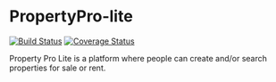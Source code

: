 # PropertyPro-lite   
[![Build Status](https://travis-ci.org/lesjuz/PropertyPro-lite.svg?branch=develop)](https://travis-ci.org/lesjuz/PropertyPro-lite)  [![Coverage Status](https://coveralls.io/repos/github/lesjuz/PropertyPro-lite/badge.svg?branch=develop)](https://coveralls.io/github/lesjuz/PropertyPro-lite?branch=develop)

Property Pro Lite is a platform where people can create and/or search properties for sale or rent.
